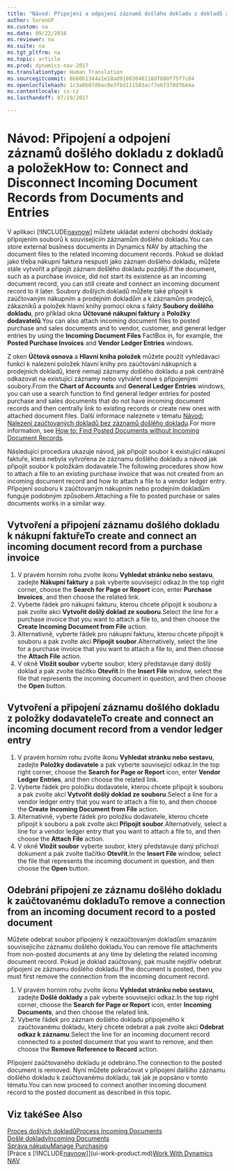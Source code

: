 ```yaml
---
title: "Návod: Připojení a odpojení záznamů došlého dokladu z dokladů a položek"
author: SorenGP
ms.custom: na
ms.date: 09/22/2016
ms.reviewer: na
ms.suite: na
ms.tgt_pltfrm: na
ms.topic: article
ms.prod: dynamics-nav-2017
ms.translationtype: Human Translation
ms.sourcegitcommit: 6b60b1344a1e18ad91863046110df880f75f7c04
ms.openlocfilehash: 1c3a0b07d9ac8e3fbd111583acf7e6f378d7644a
ms.contentlocale: cs-cz
ms.lasthandoff: 07/19/2017

---
```


# <a name="how-to-connect-and-disconnect-incoming-document-records-from-documents-and-entries"></a><span data-ttu-id="cdf2c-102">Návod: Připojení a odpojení záznamů došlého dokladu z dokladů a položek</span><span class="sxs-lookup"><span data-stu-id="cdf2c-102">How to: Connect and Disconnect Incoming Document Records from Documents and Entries</span></span>
<span data-ttu-id="cdf2c-103">V aplikaci [!INCLUDE[navnow](includes/navnow_md.md)] můžete ukládat externí obchodní doklady připojením souborů k souvisejícím záznamům došlého dokladu.</span><span class="sxs-lookup"><span data-stu-id="cdf2c-103">You can store external business documents in Dynamics NAV by attaching the document files to the related incoming document records.</span></span> <span data-ttu-id="cdf2c-104">Pokud se doklad jako třeba nákupní faktura nespustí jako záznam došlého dokladu, můžete stále vytvořit a připojit záznam došlého dokladu později.</span><span class="sxs-lookup"><span data-stu-id="cdf2c-104">If the document, such as a purchase invoice, did not start its existence as an incoming document record, you can still create and connect an incoming document record to it later.</span></span> <span data-ttu-id="cdf2c-105">Soubory došlých dokladů můžete také připojit k zaúčtovaným nákupním a prodejním dokladům a k záznamům prodejců, zákazníků a položek hlavní knihy pomocí okna s fakty **Soubory došlého dokladu**, pro příklad okna **Účtované nákupní faktury** a **Položky dodavatelů**.</span><span class="sxs-lookup"><span data-stu-id="cdf2c-105">You can also attach incoming document files to posted purchase and sales documents and to vendor, customer, and general ledger entries by using the **Incoming Document Files** FactBox in, for example, the **Posted Purchase Invoices** and **Vendor Ledger Entries** windows.</span></span>

<span data-ttu-id="cdf2c-106">Z oken **Účtová osnova** a **Hlavní kniha položek** můžete použít vyhledávací funkci k nalezení položek hlavní knihy pro zaúčtování nákupních a prodejních dokladů, které nemají záznamy došlého dokladu a pak centrálně odkazovat na existující záznamy nebo vytvářet nové s připojenými soubory.</span><span class="sxs-lookup"><span data-stu-id="cdf2c-106">From the **Chart of Accounts** and **General Ledger Entries** windows, you can use a search function to find general ledger entries for posted purchase and sales documents that do not have incoming document records and then centrally link to existing records or create new ones with attached document files.</span></span> <span data-ttu-id="cdf2c-107">Další informace naleznete v tématu [Návod: Nalezení zaúčtovaných dokladů bez záznamů došlého dokladu](across-how-find-posted-documents-without-income-document-records.md).</span><span class="sxs-lookup"><span data-stu-id="cdf2c-107">For more information, see [How to: Find Posted Documents without Incoming Document Records](across-how-find-posted-documents-without-income-document-records.md).</span></span>

<span data-ttu-id="cdf2c-108">Následující procedura ukazuje návod, jak připojit soubor k existující nákupní faktuře, která nebyla vytvořena ze záznamu došlého dokladu a návod jak připojit soubor k položkám dodavatele.</span><span class="sxs-lookup"><span data-stu-id="cdf2c-108">The following procedures show how to attach a file to an existing purchase invoice that was not created from an incoming document record and how to attach a file to a vendor ledger entry.</span></span> <span data-ttu-id="cdf2c-109">Připojení souboru k zaúčtovaným nákupním nebo prodejním dokladům funguje podobným způsobem.</span><span class="sxs-lookup"><span data-stu-id="cdf2c-109">Attaching a file to posted purchase or sales documents works in a similar way.</span></span>

## <a name="to-create-and-connect-an-incoming-document-record-from-a-purchase-invoice"></a><span data-ttu-id="cdf2c-110">Vytvoření a připojení záznamu došlého dokladu k nákupní faktuře</span><span class="sxs-lookup"><span data-stu-id="cdf2c-110">To create and connect an incoming document record from a purchase invoice</span></span>
1. <span data-ttu-id="cdf2c-111">V pravém horním rohu zvolte ikonu **Vyhledat stránku nebo sestavu**, zadejte **Nákupní faktury** a pak vyberte související odkaz.</span><span class="sxs-lookup"><span data-stu-id="cdf2c-111">In the top right corner, choose the **Search for Page or Report** icon, enter **Purchase Invoices**, and then choose the related link.</span></span>
2. <span data-ttu-id="cdf2c-112">Vyberte řádek pro nákupní fakturu, kterou chcete připojit k souboru a pak zvolte akci **Vytvořit došlý doklad ze souboru**.</span><span class="sxs-lookup"><span data-stu-id="cdf2c-112">Select the line for a purchase invoice that you want to attach a file to, and then choose the **Create Incoming Document from File** action.</span></span>
3. <span data-ttu-id="cdf2c-113">Alternativně, vyberte řádek pro nákupní fakturu, kterou chcete připojit k souboru a pak zvolte akci **Připojit soubor**.</span><span class="sxs-lookup"><span data-stu-id="cdf2c-113">Alternatively, select the line for a purchase invoice that you want to attach a file to, and then choose the **Attach File** action.</span></span>
4. <span data-ttu-id="cdf2c-114">V okně **Vložit soubor** vyberte soubor, který představuje daný došlý doklad a pak zvolte tlačítko **Otevřít**.</span><span class="sxs-lookup"><span data-stu-id="cdf2c-114">In the **Insert File** window, select the file that represents the incoming document in question, and then choose the **Open** button.</span></span>

## <a name="to-create-and-connect-an-incoming-document-record-from-a-vendor-ledger-entry"></a><span data-ttu-id="cdf2c-115">Vytvoření a připojení záznamu došlého dokladu z položky dodavatele</span><span class="sxs-lookup"><span data-stu-id="cdf2c-115">To create and connect an incoming document record from a vendor ledger entry</span></span>
1. <span data-ttu-id="cdf2c-116">V pravém horním rohu zvolte ikonu **Vyhledat stránku nebo sestavu**, zadejte **Položky dodavatele** a pak vyberte související odkaz.</span><span class="sxs-lookup"><span data-stu-id="cdf2c-116">In the top right corner, choose the **Search for Page or Report** icon, enter **Vendor Ledger Entries**, and then choose the related link.</span></span>
2. <span data-ttu-id="cdf2c-117">Vyberte řádek pro položku dodavatele, kterou chcete připojit k souboru a pak zvolte akci **Vytvořit došlý doklad ze souboru**.</span><span class="sxs-lookup"><span data-stu-id="cdf2c-117">Select a line for a vendor ledger entry that you want to attach a file to, and then choose the **Create Incoming Document from File** action.</span></span>
3. <span data-ttu-id="cdf2c-118">Alternativně, vyberte řádek pro položku dodavatele, kterou chcete připojit k souboru a pak zvolte akci **Připojit soubor**.</span><span class="sxs-lookup"><span data-stu-id="cdf2c-118">Alternatively, select a line for a vendor ledger entry that you want to attach a file to, and then choose the **Attach File** action.</span></span>
4. <span data-ttu-id="cdf2c-119">V okně **Vložit soubor** vyberte soubor, který představuje daný příchozí dokument a pak zvolte tlačítko **Otevřít**.</span><span class="sxs-lookup"><span data-stu-id="cdf2c-119">In the **Insert File** window, select the file that represents the incoming document in question, and then choose the **Open** button.</span></span>

## <a name="to-remove-a-connection-from-an-incoming-document-record-to-a-posted-document"></a><span data-ttu-id="cdf2c-120">Odebrání připojení ze záznamu došlého dokladu k zaúčtovanému dokladu</span><span class="sxs-lookup"><span data-stu-id="cdf2c-120">To remove a connection from an incoming document record to a posted document</span></span>
<span data-ttu-id="cdf2c-121">Můžete odebrat soubor připojený k nezaúčtovaným dokladům smazáním souvisejícího záznamu došlého dokladu.</span><span class="sxs-lookup"><span data-stu-id="cdf2c-121">You can remove file attachments from non-posted documents at any time by deleting the related incoming document record.</span></span> <span data-ttu-id="cdf2c-122">Pokud je doklad zaúčtovaný, pak musíte nejdřív odebrat připojení ze záznamu došlého dokladu.</span><span class="sxs-lookup"><span data-stu-id="cdf2c-122">If the document is posted, then you must first remove the connection from the incoming document record.</span></span>

1. <span data-ttu-id="cdf2c-123">V pravém horním rohu zvolte ikonu **Vyhledat stránku nebo sestavu**, zadejte **Došlé doklady** a pak vyberte související odkaz.</span><span class="sxs-lookup"><span data-stu-id="cdf2c-123">In the top right corner, choose the **Search for Page or Report** icon, enter **Incoming Documents**, and then choose the related link.</span></span>
2. <span data-ttu-id="cdf2c-124">Vyberte řádek pro záznam došlého dokladu připojeného k zaúčtovanému dokladu, který chcete odebrat a pak zvolte akci **Odebrat odkaz k záznamu**.</span><span class="sxs-lookup"><span data-stu-id="cdf2c-124">Select the line for an incoming document record connected to a posted document that you want to remove, and then choose the **Remove Reference to Record** action.</span></span>

<span data-ttu-id="cdf2c-125">Připojení zaúčtovaného dokladu je odebráno.</span><span class="sxs-lookup"><span data-stu-id="cdf2c-125">The connection to the posted document is removed.</span></span> <span data-ttu-id="cdf2c-126">Nyní můžete pokračovat v připojení dalšího záznamu došlého dokladu k zaúčtovanému dokladu, tak jak je popsáno v tomto tématu.</span><span class="sxs-lookup"><span data-stu-id="cdf2c-126">You can now proceed to connect another incoming document record to the posted document as described in this topic.</span></span>

## <a name="see-also"></a><span data-ttu-id="cdf2c-127">Viz také</span><span class="sxs-lookup"><span data-stu-id="cdf2c-127">See Also</span></span>  
[<span data-ttu-id="cdf2c-128">Proces došlých dokladů</span><span class="sxs-lookup"><span data-stu-id="cdf2c-128">Process Incoming Documents</span></span>](across-process-income-documents.md)  
[<span data-ttu-id="cdf2c-129">Došlé doklady</span><span class="sxs-lookup"><span data-stu-id="cdf2c-129">Incoming Documents</span></span>](across-income-documents.md)  
[<span data-ttu-id="cdf2c-130">Správa nákupu</span><span class="sxs-lookup"><span data-stu-id="cdf2c-130">Manage Purchasing</span></span>](purchasing-manage-purchasing.md)  
<span data-ttu-id="cdf2c-131">[Práce s [!INCLUDE[navnow](includes/navnow_md.md)]](ui-work-product.md)</span><span class="sxs-lookup"><span data-stu-id="cdf2c-131">[Work With Dynamics NAV](ui-work-product.md)</span></span>

